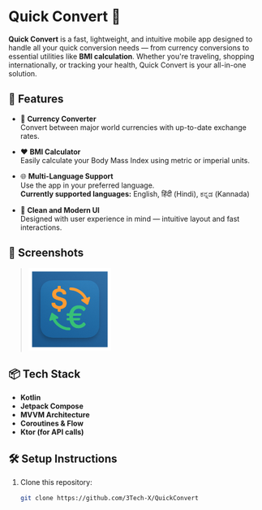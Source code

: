 # Quick Convert 🚀

**Quick Convert** is a fast, lightweight, and intuitive mobile app designed to handle all your quick conversion needs — from currency conversions to essential utilities like **BMI calculation**. Whether you're traveling, shopping internationally, or tracking your health, Quick Convert is your all-in-one solution.

## 🌟 Features

- 🔁 **Currency Converter**  
  Convert between major world currencies with up-to-date exchange rates.

- ❤️ **BMI Calculator**  
  Easily calculate your Body Mass Index using metric or imperial units.

- 🌐 **Multi-Language Support**  
  Use the app in your preferred language.  
  **Currently supported languages:** English, हिंदी (Hindi), ಕನ್ನಡ (Kannada)

- 🎯 **Clean and Modern UI**  
  Designed with user experience in mind — intuitive layout and fast interactions.

## 📱 Screenshots
> ![](assets/screenshot.png)


## 📦 Tech Stack

- **Kotlin**
- **Jetpack Compose**
- **MVVM Architecture**
- **Coroutines & Flow**
- **Ktor (for API calls)**

## 🛠 Setup Instructions

1. Clone this repository:
   ```bash
   git clone https://github.com/3Tech-X/QuickConvert
